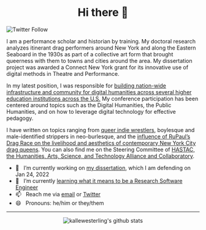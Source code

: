 <h1 align="center"> Hi there 👋 </h1>

![Twitter Follow](https://img.shields.io/twitter/follow/kallewesterling?label=Follow%20Me%20on%20Twitter&style=social)

I am a performance scholar and historian by training. My doctoral research analyzes itinerant drag performers around New York and along the Eastern Seaboard in the 1930s as part of a collective art form that brought queerness with them to towns and cities around the area. My dissertation project was awarded a Connect New York grant for its innovative use of digital methods in Theatre and Performance.

In my latest position, I was responsible for [building nation-wide infrastructure and community for digital humanities across several higher education institutions across the U.S.](https://www.dhinstitutes.org) My conference participation has been centered around topics such as the Digital Humanities, the Public Humanities, and on how to leverage digital technology for effective pedagogy.

I have written on topics ranging from [queer indie wrestlers](https://dx.doi.org/10.4324/9780367810016-13), boylesque and male-identified strippers in neo-burlesque, and the [influence of RuPaul’s Drag Race on the livelihood and aesthetics of contemporary New York City drag queens](https://dx.doi.org/10.5040/9781350082977.ch-003). You can also find me on the Steering Committee of [HASTAC, the Humanities, Arts, Science, and Technology Alliance and Collaboratory](https://www.hastac.org).

- 🔭 &nbsp;&nbsp;I’m currently working on [my dissertation](https://kallewesterling.github.io/drag-data-browser), which I am defending on Jan 24, 2022
- 🌱 &nbsp;&nbsp;I’m currently [learning what it means to be a Research Software Engineer](https://alan-turing-institute.github.io/rse-course/html/index.html)
- 📫 &nbsp;&nbsp;Reach me via [email](kalle.westerling@gmail.com) or [Twitter](https://www.twitter.com/kallewesterling)
- 😄 &nbsp;&nbsp;Pronouns: he/him or they/them
<!--
- 👯  I’m looking to collaborate on ...
- 🤔  I’m looking for help with ...
- 💬  Ask me about ...
- ⚡  Fun fact: ...
-->

---

<p align='center'><img src="https://github-readme-stats.vercel.app/api?username=kallewesterling&show_icons=true&theme=dracula" alt="kallewesterling's github stats"></p>
